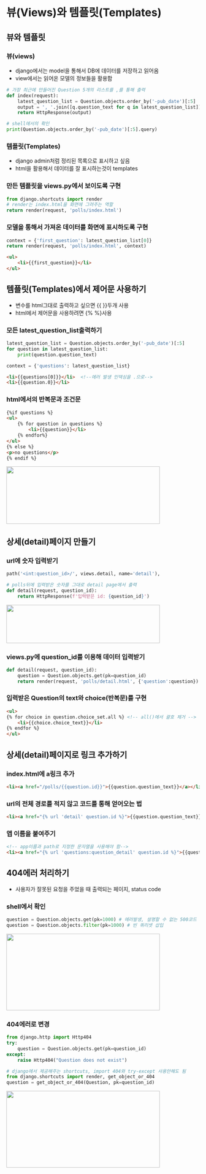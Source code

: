 # 뷰(Views)와 템플릿(Templates)
## 뷰와 템플릿
### 뷰(views)
- django에서는 model을 통해서 DB에 데이터를 저장하고 읽어옴
- view에서는 읽어온 모델의 정보들을 활용함 

```python django 
# 가장 최근에 만들어진 Question 5개의 리스트를 ,를 통해 출력
def index(request):
    latest_question_list = Question.objects.order_by('-pub_date')[:5]
    output = ', '.join([q.question_text for q in latest_question_list])
    return HttpResponse(output)

# shell에서의 확인
print(Question.objects.order_by('-pub_date')[:5].query)
```

### 템플릿(Templates)
- django admin처럼 정리된 목록으로 표시하고 싶음
- html을 활용해서 데이터를 잘 표시하는것이 templates

### 만든 템플릿을 views.py에서 보이도록 구현
```python django
from django.shortcuts import render
# render는 index.html을 화면에 그려주는 역할
return render(request, 'polls/index.html')
```

### 모델을 통해서 가져온 데이터를 화면에 표시하도록 구현
```python django
context = {'first_question': latest_question_list[0]}
return render(request, 'polls/index.html', context)
```

```html
<ul>
    <li>{{first_question}}</li>
</ul>
```

## 템플릿(Templates)에서 제어문 사용하기
- 변수를 html그대로 출력하고 싶으면 {{ }}두개 사용 
- html에서 제어문을 사용하려면 {% %}사용

### 모든 latest_question_list출력하기
```python django shell
latest_question_list = Question.objects.order_by('-pub_date')[:5]
for question in latest_question_list:
    print(question.question_text)
```

```python views.py
context = {'questions': latest_question_list}
```

```html
<li>{{questions[0]}}</li>  <!--에러 발생 인덱싱을 .으로-->
<li>{{question.0}}</li> 
```

### html에서의 반복문과 조건문
```html
{%if questions %}
<ul>
    {% for question in questions %}
        <li>{{question}}</li>
    {% endfor%}
</ul>
{% else %}
<p>no questions</p>
{% endif %}
```
<img src="https://github.com/user-attachments/assets/400a4946-cc6d-44b9-a7a4-1eb691694057"  width="400" height="150"/>


## 상세(detail)페이지 만들기
### url에 숫자 입력받기
```python urls.py
path('<int:question_id>/', views.detail, name='detail'), 
```

```python views.py
# polls뒤에 입력받은 숫자를 그대로 detail page에서 출력
def detail(request, question_id):
    return HttpResponse(f'입력받은 id: {question_id}')
```

<img src="https://github.com/user-attachments/assets/c39260c3-8752-4dbb-a3cb-a2a1ff74e51d"  width="400" height="100"/>

### views.py에 question_id를 이용해 데이터 입력받기 
```python
def detail(request, question_id):
    question = Question.objects.get(pk=question_id)
    return render(request, 'polls/detail.html', {'question':question})
```

### 입력받은 Question의 text와 choice(반복문)를 구현
```html detail
<ul>
{% for choice in question.choice_set.all %} <!-- all()에서 괄호 제거 -->
    <li>{{choice.choice_text}}</li>
{% endfor %}
</ul>
```

## 상세(detail)페이지로 링크 추가하기
### index.html에 a링크 추가
```html
<li><a href="/polls/{{question.id}}">{{question.question_text}}</a></li>
```

### url의 전체 경로를 적지 않고 코드를 통해 얻어오는 법
```html
<li><a href="{% url 'detail' question.id %}">{{question.question_text}}</a></li>

```

### 앱 이름을 붙여주기
```html
<!-- app이름과 path로 지정한 문자열을 사용해야 함-->
<li><a href="{% url 'questions:question_detail' question.id %}">{{question.question_text}}</a></li>
```

## 404에러 처리하기
- 사용자가 잘못된 요청을 주었을 때 출력되는 페이지, status code

### shell에서 확인
```python django shell
question = Question.objects.get(pk=1000) # 에러발생, 설명할 수 없는 500코드
question = Question.objects.filter(pk=1000) # 빈 쿼리셋 삽입
```
<img src="https://github.com/user-attachments/assets/efac674a-55d7-4af7-a0ad-0c4eba39db6a"  width="400" height="200"/>

### 404에러로 변경
```python views.py
from django.http import Http404
try:
    question = Question.objects.get(pk=question_id)
except:
    raise Http404("Question does not exist")

# django에서 제공해주는 shortcuts, import 404와 try-except 사용안해도 됨
from django.shortcuts import render, get_object_or_404
question = get_object_or_404(Question, pk=question_id)
```

<img src="https://github.com/user-attachments/assets/0c07e118-22fa-48e3-89d3-bbddd94bb50f"  width="400" height="200"/>
